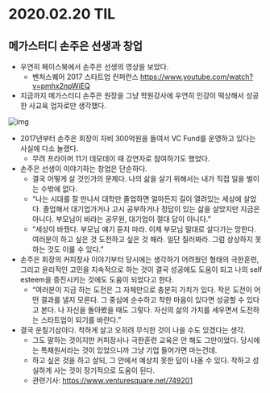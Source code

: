 # 2020.02.20 TIL

## 메가스터디 손주은 선생과 창업

* 우연히 페이스북에서 손주은 선생의 영상을 보았다.
  * 벤처스퀘어 2017 스타트업 컨퍼런스 https://www.youtube.com/watch?v=pmhx2npWiEQ
* 지금까지 메가스터디 손주은 원장을 그냥 학원강사에 우연히 인강이 떡상해서 성공한 사교육 업자로만 생각했다.

![img](https://i2.wp.com/www.venturesquare.net/wp-content/uploads/2017/05/170523-gsc2017-01-1-789x444.jpg?resize=702%2C395)

* 2017년부터 손주은 회장이 자비 300억원을 들여서 VC Fund를 운영하고 있다는 사실에 다소 놀랬다.
  * 무려 프라이머 11기 데모데이 때 강연자로 참여하기도 했었다.
* 손주은 선생이 이야기하는 창업은 단순하다.
  * 결국 어떻게 살 것인가의 문제다. 나의 삶을 살기 위해서는 내가 직접 일을 벌이는 수밖에 없다.
  * “나는 시대를 잘 만나서 대학만 졸업하면 얼마든지 길이 열려있는 세상에 살았다. 졸업해서 대기업가거나 고시 공부하거나 정답이 있는 삶을 살았지만 지금은 아니다. 부모님이 바라는 공무원, 대기업이 절대 답이 아니다.”
  * “세상이 바꿨다. 부모님 얘기 듣지 마라. 이제 부모님 말대로 살다가는 망한다. 여러분이 하고 싶은 것 도전하고 싶은 것 해라. 일단 질러봐라. 그럼 상상하지 못하는 것도 이룰 수 있다.”
* 손주은 회장의 커피장사 이야기부터 당시에는 생각하기 어려웠던 형태의 극한훈련, 그리고 윤리적인 고민을 지속적으로 하는 것이 결국 성공에도 도움이 되고 나의 self esteem을 증진시키는 것에도 도움이 되었다고 한다.
  * “여러분이 지금 하는 도전은 그 자체만으로 충분히 가치가 있다. 작은 도전이 어떤 결과를 낼지 모른다. 그 중심에 순수하고 착한 마음이 있다면 성공할 수 있다고 본다. 나 자신을 돌아봤을 때도 그렇다. 자신의 삶의 가치를 세우면서 도전하는 스타트업이 되기를 바란다.”
* 결국 운칠기삼이다. 착하게 살고 오히려 무식한 것이 나을 수도 있겠다는 생각.
  * 그도 말하는 것이지만 커피장사나 극한훈련 교육은 안 해도 그만이었다. 당시에는 특채원서라는 것이 있었으니까 그냥 기업 들어가면 마는건데.
  * 하고 싶은 것을 하고 살되, 그 안에서 예상치 못한 답이 나올 수 있다. 착하고 성실하게 사는 것이 장기적으로 도움이 된다.
  * 관련기사: https://www.venturesquare.net/749201